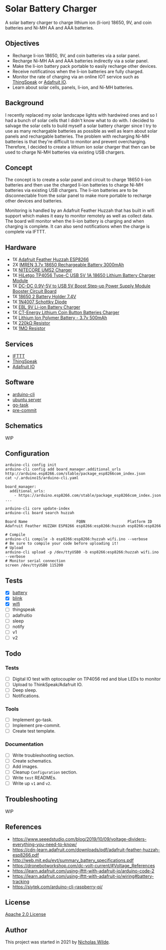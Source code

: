 # Solar Battery Charger

A solar battery charger to charge lithium ion (li-ion) 18650, 9V, and coin batteries and Ni-MH AA and AAA batteries.

## Objectives
- Recharge li-ion 18650, 9V, and coin batteries via a solar panel.
- Recharge Ni-MH AA and AAA batteries indirectly via a solar panel.
- Make the li-ion battery pack portable to easily recharge other devices. 
- Receive notificatinos when the li-ion batteries are fully charged.
- Monitor the rate of charging via an online IOT service such as [ThingSpeak](https://thingspeak.com/) or [Adafruit IO](https://io.adafruit.com/). 
- Learn about solar cells, panels, li-ion, and Ni-MH batteries.

## Background

I recently replaced my solar landscape lights with hardwired ones and so I had a bunch of solar cells that I didn't
know what to do with. I decided to salvage the solar cells to build myself a solar battery charger since I try to
use as many rechargable batteries as possible as well as learn about solar panels and rechargable batteries. The
problem with recharging Ni-MH batteries is that they're difficult to monitor and prevent overcharging. Therefore,
I decided to create a lithium ion solar charger that then can be used to charge Ni-MH batteries via existing USB
chargers.

## Concept

The concept is to create a solar panel and circuit to charge 18650 li-ion batteries and then use the charged li-ion
batteries to charge Ni-MH batteries via existing USB chargers. The li-ion batteries are to be disconnectable from
the solar panel to make more portable to recharge other devices and batteries.

Monitoring is handled by an Adafruit Feather Huzzah that has built in wifi support which makes it easy to
monitor remotely as well as collect data. The board will monitor when the li-ion battery is charging and when
charging is complete. It can also send notifications when the charge is complete via IFTTT.

## Hardware
- 1X [Adafruit Feather Huzzah ESP8266](https://learn.adafruit.com/adafruit-feather-huzzah-esp8266/)
- 2X [IMREN 3.7v 18650 Rechargeable Battery 3000mAh](https://www.amazon.com/gp/product/B09L5M1WN6/)
- 1X [NITECORE UMS2 Charger](https://www.amazon.com/gp/product/B07JN49XYM/)
- 1X [HiLetgo TP4056 Type-C USB 5V 1A 18650 Lithium Battery Charger Module](https://www.amazon.com/gp/product/B07PKND8KG/)
- 1X [DC-DC 0.9V-5V to USB 5V Boost Step-up Power Supply Module Booster Circuit Board](https://www.amazon.com/gp/product/B07QKYHFJB/)
- 1X [18650 2 Battery Holder 7.4V](https://www.amazon.com/gp/product/B08B86KHB2/)
- 1X [1N4007 Schottky Diode](https://www.amazon.com/gp/product/B07Q5FZR7X/)
- 1X [EBL 9V Li-ion Battery Charger](https://www.amazon.com/gp/product/B00HV4KFSA/)
- 1X [CT-Energy Lithium Coin Button Batteries Charger](https://www.amazon.com/gp/product/B088ZB9YZT/)
- 1X [Lithium Ion Polymer Battery - 3.7v 500mAh](https://www.adafruit.com/product/1578)
- 1X [220kΩ Resistor](https://www.amazon.com/gp/product/B072BL2VX1/)
- 1X [1MΩ Resistor](https://www.amazon.com/gp/product/B072BL2VX1/)

## Services
- [IFTTT](https://ifttt.com/)
- [ThingSpeak](https://thingspeak.com/)
- [Adafruit IO](https://io.adafruit.com/)

## Software
- [arduino-cli](https://arduino.github.io/arduino-cli/latest/installation)
- [ubuntu server](https://ubuntu.com/download/server)
- [go-task](https://github.com/go-task/task)
- [pre-commit](https://pre-commit.com/)

## Schematics

WIP

## Configuration
```
arduino-cli config init
arduino-cli config add board_manager.additional_urls http://arduino.esp8266.com/stable/package_esp8266com_index.json
cat ~/.arduino15/arduino-cli.yaml
```

```
board_manager:
  additional_urls:
    - https://arduino.esp8266.com/stable/package_esp8266com_index.json
...
```

```
arduino-cli core update-index
arduino-cli board search huzzah
```

```
Board Name                      FQBN                   Platform ID
Adafruit Feather HUZZAH ESP8266 esp8266:esp8266:huzzah esp8266:esp8266
```

```
# Compile
arduino-cli compile -b esp8266:esp8266:huzzah wifi.ino --verbose
# Be sure to compile your code before uploading it!
# Upload
arduino-cli upload -p /dev/ttyUSB0 -b esp8266:esp8266:huzzah wifi.ino --verbose
# Monitor serial connection
screen /dev/ttyUSB0 115200
```

## Tests
- [X] [battery](./test/battery)
- [X] [blink](./test/blink)
- [X] [wifi](./test/wifi)
- [ ] thingspeak
- [ ] adafruitio
- [ ] sleep
- [ ] notify
- [ ] v1
- [ ] v2

## Todo

### Tests
- [ ] Digital IO test with optocoupler on TP4056 red and blue LEDs to monitor 
- [ ] Upload to ThinkSpeak/Adafruit IO.
- [ ] Deep sleep.
- [ ] Notifications.

### Tools
- [ ] Implement go-task.
- [ ] Implement pre-commit.
- [ ] Create test template.

### Documentation
- [ ] Write troubleshooting section.
- [ ] Create schematics.
- [ ] Add images.
- [ ] Cleanup `Configuration` section.
- [ ] Write `test` READMEs.
- [ ] Write up `v1` and `v2`.

## Troubleshooting

WIP

## References
- https://www.seeedstudio.com/blog/2019/10/09/voltage-dividers-everything-you-need-to-know/
- https://cdn-learn.adafruit.com/downloads/pdf/adafruit-feather-huzzah-esp8266.pdf
- http://web.mit.edu/evt/summary_battery_specifications.pdf
- https://dronebotworkshop.com/dc-volt-current/#Voltage_References
- https://learn.adafruit.com/using-ifttt-with-adafruit-io/arduino-code-2
- https://learn.adafruit.com/using-ifttt-with-adafruit-io/wiring#battery-tracking
- https://siytek.com/arduino-cli-raspberry-pi/

## License

[Apache 2.0 License](./LICENSE)

## Author
This project was started in 2021 by [Nicholas Wilde](https://github.com/nicholaswilde/).
